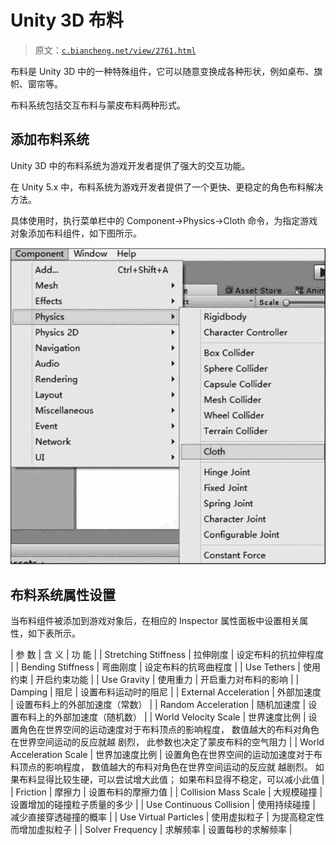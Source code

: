 # Unity 3D 布料

> 原文：[`c.biancheng.net/view/2761.html`](http://c.biancheng.net/view/2761.html)

布料是 Unity 3D 中的一种特殊组件，它可以随意变换成各种形状，例如桌布、旗帜、窗帘等。

布料系统包括交互布料与蒙皮布料两种形式。

## 添加布料系统

Unity 3D 中的布料系统为游戏开发者提供了强大的交互功能。

在 Unity 5.x 中，布料系统为游戏开发者提供了一个更快、更稳定的角色布料解决方法。

具体使用时，执行菜单栏中的 Component→Physics→Cloth 命令，为指定游戏对象添加布料组件，如下图所示。

![添加布料组件](img/09afaa6ce594fbbd0bbaab5e459b7f9e.png)

## 布料系统属性设置

当布料组件被添加到游戏对象后，在相应的 Inspector 属性面板中设置相关属性，如下表所示。

| 参 数 | 含 义 | 功 能 |
| Stretching Stiffness | 拉伸刚度 | 设定布料的抗拉伸程度 |
| Bending Stiffness | 弯曲刚度 | 设定布料的抗弯曲程度 |
| Use Tethers | 使用约束 | 开启约束功能 |
| Use Gravity | 使用重力 | 开启重力对布料的影响 |
| Damping | 阻尼 | 设置布料运动时的阻尼 |
| External Acceleration | 外部加速度 | 设置布料上的外部加速度（常数） |
| Random Acceleration | 随机加速度 | 设置布料上的外部加速度（随机数） |
| World Velocity Scale | 世界速度比例 | 设置角色在世界空间的运动速度对于布料顶点的影响程度， 数值越大的布料对角色在世界空间运动的反应就越 剧烈，
此参数也决定了蒙皮布料的空气阻力 |
| World Acceleration Scale | 世界加速度比例 | 设置角色在世界空间的运动加速度对于布料顶点的影响程度， 数值越大的布料对角色在世界空间运动的反应就 越剧烈。
如果布料显得比较生硬，可以尝试增大此值；
如果布料显得不稳定，可以减小此值 |
| Friction | 摩擦力 | 设置布料的摩擦力值 |
| Collision Mass Scale | 大规模碰撞 | 设置增加的碰撞粒子质量的多少 |
| Use Continuous Collision | 使用持续碰撞 | 减少直接穿透碰撞的概率 |
| Use Virtual Particles | 使用虚拟粒子 | 为提高稳定性而增加虚拟粒子 |
| Solver Frequency | 求解频率 | 设置每秒的求解频率 |